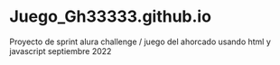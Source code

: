 # Juego_Gh33333.github.io

Proyecto de sprint alura challenge / juego del ahorcado usando html y javascript septiembre 2022
